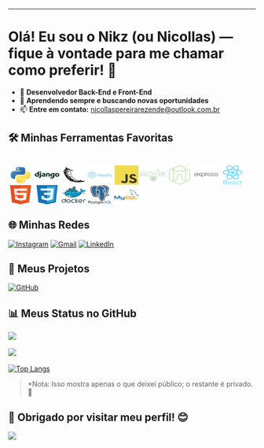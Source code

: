 ---

# Olá! Eu sou o Nikz (ou Nicollas) — fique à vontade para me chamar como preferir! 👋

- 🔭 **Desenvolvedor Back-End e Front-End**
- 🌱 **Aprendendo sempre e buscando novas oportunidades**
- 📫 **Entre em contato:** [nicollaspereirarezende@outlook.com.br](mailto:nicollaspereirarezende@outlook.com.br)

## 🛠️ Minhas Ferramentas Favoritas

<div style="display: inline_block"><br>
  <img align="center" alt="nk-Python" height="40" width="50" src="https://raw.githubusercontent.com/devicons/devicon/master/icons/python/python-original.svg">
  <img align="center" alt="nk-django" height="40" width="50" src="https://github.com/devicons/devicon/blob/master/icons/django/django-plain-wordmark.svg">
  <img align="center" alt="nk-flask" height="40" width="50" src="https://github.com/devicons/devicon/blob/master/icons/flask/flask-original.svg">
  <img align="center" alt="nk-numpy" height="40" width="50" src="https://github.com/devicons/devicon/blob/master/icons/numpy/numpy-line-wordmark.svg">

  <img align="center" alt="nk-javascript" height="40" width="50" src="https://github.com/devicons/devicon/blob/master/icons/javascript/javascript-original.svg">
  <img align="center" alt="nk-nodejs" height="40" width="50" src="https://github.com/devicons/devicon/blob/master/icons/nodejs/nodejs-line-wordmark.svg">
  <img align="center" alt="nk-nodemon" height="40" width="50" src="https://github.com/devicons/devicon/blob/master/icons/nodemon/nodemon-line.svg">  
  <img align="center" alt="nk-express" height="40" width="50" src="https://github.com/devicons/devicon/blob/master/icons/express/express-original-wordmark.svg">
  <img align="center" alt="nk-express" height="40" width="50" src="https://github.com/devicons/devicon/blob/master/icons/react/react-original-wordmark.svg">
  <img align="center" alt="nk-HTML" height="40" width="50" src="https://raw.githubusercontent.com/devicons/devicon/master/icons/html5/html5-original.svg">
  <img align="center" alt="nk-CSS" height="40" width="50" src="https://raw.githubusercontent.com/devicons/devicon/master/icons/css3/css3-original.svg">
  <img align="center" alt="nk-DOCKER" height="40" width="50" src="https://github.com/devicons/devicon/blob/master/icons/docker/docker-original-wordmark.svg">
  <img align="center" alt="nk-postgresql" height="40" width="50" src="https://github.com/devicons/devicon/blob/master/icons/postgresql/postgresql-original-wordmark.svg">
  <img align="center" alt="nk-mysql" height="40" width="50" src="https://github.com/devicons/devicon/blob/master/icons/mysql/mysql-original-wordmark.svg">
</div>

## 🌐 Minhas Redes

<div> 
  <a href="https://www.instagram.com/nikz_yo/" target="_blank"><img src="https://img.shields.io/badge/-Instagram-%23E4405F?style=for-the-badge&logo=instagram&logoColor=white" alt="Instagram"></a>
  <a href="mailto:nicollaspereirarezende@outlook.com.br"><img src="https://img.shields.io/badge/-Gmail-%23333?style=for-the-badge&logo=gmail&logoColor=white" alt="Gmail"></a>
  <a href="https://www.linkedin.com/in/nicollas-pereira-562689283/" target="_blank"><img src="https://img.shields.io/badge/-LinkedIn-%230077B5?style=for-the-badge&logo=linkedin&logoColor=white" alt="LinkedIn"></a>   
</div>

## 🚀 Meus Projetos

<div> 
  <a href="https://github.com/NicollasRezende/Tudo" target="_blank">
    <img src="https://img.shields.io/badge/-GitHub-%23181717?style=for-the-badge&logo=github&logoColor=white" alt="GitHub">
  </a>
</div>

## 📊 Meus Status no GitHub

![](https://github-readme-stats.vercel.app/api?username=NicollasRezende&show_icons=true&theme=dracula)

![](https://github-readme-streak-stats.herokuapp.com/?user=NicollasRezende&theme=dracula&hide_border=false)<br/>


[![Top Langs](https://github-readme-stats.vercel.app/api/top-langs/?username=NicollasRezende&size_weight=0.5&count_weight=0.5)](https://github.com/NicollasRezende/github-readme-stats)



> *Nota: Isso mostra apenas o que deixei público; o restante é privado. 🤫

## 🙏 Obrigado por visitar meu perfil! 😊
![](https://visitcount.itsvg.in/api?id=NicollasRezende&icon=0&color=0)

